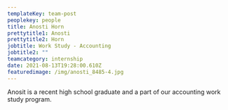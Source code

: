 ```yaml
---
templateKey: team-post
peoplekey: people
title: Anosti Horn
prettytitle1: Anosti
prettytitle2: Horn
jobtitle: Work Study - Accounting
jobtitle2: ""
teamcategory: internship
date: 2021-08-13T19:28:00.610Z
featuredimage: /img/anosti_8485-4.jpg
---
```

Anosit is a recent high school graduate and a part of our accounting work study program.